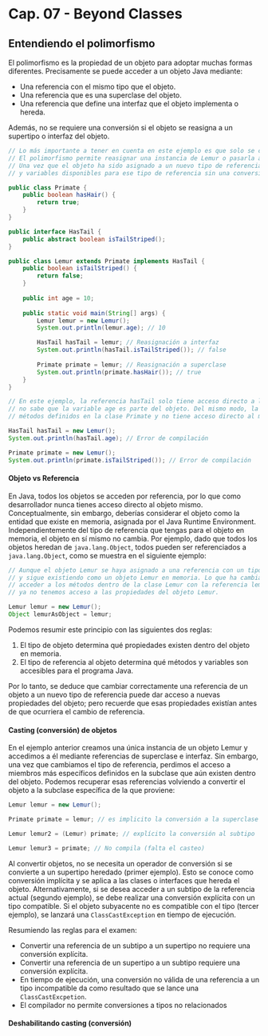 # Cap. 07 - Beyond Classes

## Entendiendo el polimorfismo

El polimorfismo es la propiedad de un objeto para adoptar muchas formas diferentes. Precisamente se puede acceder a un objeto Java mediante:

* Una referencia con el mismo tipo que el objeto.
* Una referencia que es una superclase del objeto.
* Una referencia que define una interfaz que el objeto implementa o hereda.

Además, no se requiere una conversión si el objeto se reasigna a un supertipo o interfaz del objeto. 

```java
// Lo más importante a tener en cuenta en este ejemplo es que solo se crea un objeto Lemur. 
// El polimorfismo permite reasignar una instancia de Lemur o pasarla a un método utilizando uno de sus supertipos, como Primate o HasTail. 
// Una vez que el objeto ha sido asignado a un nuevo tipo de referencia, solo se pueden llamar en el objeto a los métodos 
// y variables disponibles para ese tipo de referencia sin una conversión explícita.

public class Primate {
    public boolean hasHair() {
        return true;
    }
}

public interface HasTail {
    public abstract boolean isTailStriped();
}

public class Lemur extends Primate implements HasTail {
    public boolean isTailStriped() {
        return false;
    }
    
    public int age = 10;
    
    public static void main(String[] args) {
        Lemur lemur = new Lemur();
        System.out.println(lemur.age); // 10

        HasTail hasTail = lemur; // Reasignación a interfaz
        System.out.println(hasTail.isTailStriped()); // false
        
        Primate primate = lemur; // Reasignación a superclase
        System.out.println(primate.hasHair()); // true
    }
}
```

```java
// En este ejemplo, la referencia hasTail solo tiene acceso directo a los métodos definidos con la interfaz HasTail; por lo tanto, 
// no sabe que la variable age es parte del objeto. Del mismo modo, la referencia primate solo tiene acceso a los 
// métodos definidos en la clase Primate y no tiene acceso directo al método isTailStriped()

HasTail hasTail = new Lemur();
System.out.println(hasTail.age); // Error de compilación

Primate primate = new Lemur();
System.out.println(primate.isTailStriped()); // Error de compilación
```

#### Objeto vs Referencia

En Java, todos los objetos se acceden por referencia, por lo que como desarrollador nunca tienes acceso directo al objeto mismo. Conceptualmente, sin embargo, deberías considerar el objeto como la entidad que existe en memoria, asignada por el Java Runtime Environment. Independientemente del tipo de referencia que tengas para el objeto en memoria, el objeto en sí mismo no cambia. Por ejemplo, dado que todos los objetos heredan de `java.lang.Object`, todos pueden ser referenciados a `java.lang.Object`, como se muestra en el siguiente ejemplo:

```java
// Aunque el objeto Lemur se haya asignado a una referencia con un tipo diferente, el objeto en sí no ha cambiado 
// y sigue existiendo como un objeto Lemur en memoria. Lo que ha cambiado, entonces, es nuestra capacidad para 
// acceder a los métodos dentro de la clase Lemur con la referencia lemurAsObject. Sin una conversión explicita a Lemur, 
// ya no tenemos acceso a las propiedades del objeto Lemur.

Lemur lemur = new Lemur();
Object lemurAsObject = lemur;
```

Podemos resumir este principio con las siguientes dos reglas:

1. El tipo de objeto determina qué propiedades existen dentro del objeto en memoria.
2. El tipo de referencia al objeto determina qué métodos y variables son accesibles para el programa Java. 

Por lo tanto, se deduce que cambiar correctamente una referencia de un objeto a un nuevo tipo de referencia puede dar acceso a nuevas propiedades del objeto; pero recuerde que esas propiedades existían antes de que ocurriera el cambio de referencia. 

#### Casting (conversión) de objetos

En el ejemplo anterior creamos una única instancia de un objeto Lemur y accedimos a él mediante referencias de superclase e interfaz. Sin embargo, una vez que cambiamos el tipo de referencia, perdimos el acceso a miembros más específicos definidos en la subclase que aún existen dentro del objeto. Podemos recuperar esas referencias volviendo a convertir el objeto a la subclase específica de la que proviene:

```java
Lemur lemur = new Lemur();

Primate primate = lemur; // es implicito la conversión a la superclase

Lemur lemur2 = (Lemur) primate; // explícito la conversión al subtipo

Lemur lemur3 = primate; // No compila (falta el casteo)
```

Al convertir objetos, no se necesita un operador de conversión si se convierte a un supertipo heredado (primer ejemplo). Esto se conoce como conversión implícita y se aplica a las clases o interfaces que hereda el objeto. Alternativamente, si se desea acceder a un subtipo de la referencia actual (segundo ejemplo), se debe realizar una conversión explícita con un tipo compatible. Si el objeto subyacente no es compatible con el tipo (tercer ejemplo), se lanzará una `ClassCastException` en tiempo de ejecución.

Resumiendo las reglas para el examen:

* Convertir una referencia de un subtipo a un supertipo no requiere una conversión explícita.
* Convertir una referencia de un supertipo a un subtipo requiere una conversión explícita.
* En tiempo de ejecución, una conversión no válida de una referencia a un tipo incompatible da como resultado que se lance una `ClassCastExcpetion`.
* El compilador no permite conversiones a tipos no relacionados

#### Deshabilitando casting (conversión)

